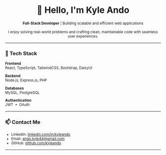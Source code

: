 <h1 align="center">👋 Hello, I'm Kyle Ando</h1>

<p align="center"><sub><strong>Full-Stack Developer</strong> | Building scalable and efficient web applications</sub></p>

<p align="center"><small>
I enjoy solving real-world problems and crafting clean, maintainable code with seamless user experiences.
</small></p>

---

<h3>🚀 Tech Stack</h3>

<small>

**Frontend**  
React, TypeScript, TailwindCSS, Bootstrap, DaisyUI

**Backend**  
Node.js, Express.js, PHP

**Databases**  
MySQL, PostgreSQL

**Authentication**  
JWT &nbsp;•&nbsp; OAuth

</small>

---

<h3>📫 Contact Me</h3>

<small>

- LinkedIn: [linkedin.com/in/kyleando](https://www.linkedin.com/in/kyle-ando-942947289/)  
- Email: [ando.kyle44@gmail.com](mailto:ando.kyle44@gmail.com)  
- GitHub: [github.com/kyleando](https://github.com/kyleando)

</small>

---
